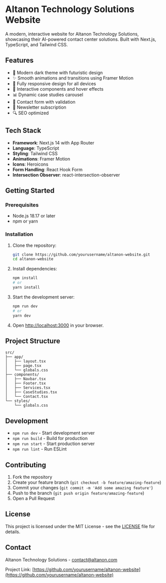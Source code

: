 # Altanon Technology Solutions Website

A modern, interactive website for Altanon Technology Solutions, showcasing their AI-powered contact center solutions. Built with Next.js, TypeScript, and Tailwind CSS.

## Features

- 🎨 Modern dark theme with futuristic design
- ✨ Smooth animations and transitions using Framer Motion
- 📱 Fully responsive design for all devices
- 🎯 Interactive components and hover effects
- 📊 Dynamic case studies carousel
- 📝 Contact form with validation
- 📧 Newsletter subscription
- 🔍 SEO optimized

## Tech Stack

- **Framework**: Next.js 14 with App Router
- **Language**: TypeScript
- **Styling**: Tailwind CSS
- **Animations**: Framer Motion
- **Icons**: Heroicons
- **Form Handling**: React Hook Form
- **Intersection Observer**: react-intersection-observer

## Getting Started

### Prerequisites

- Node.js 18.17 or later
- npm or yarn

### Installation

1. Clone the repository:
   ```bash
   git clone https://github.com/yourusername/altanon-website.git
   cd altanon-website
   ```

2. Install dependencies:
   ```bash
   npm install
   # or
   yarn install
   ```

3. Start the development server:
   ```bash
   npm run dev
   # or
   yarn dev
   ```

4. Open [http://localhost:3000](http://localhost:3000) in your browser.

## Project Structure

```
src/
├── app/
│   ├── layout.tsx
│   ├── page.tsx
│   └── globals.css
├── components/
│   ├── Navbar.tsx
│   ├── Footer.tsx
│   ├── Services.tsx
│   ├── CaseStudies.tsx
│   └── Contact.tsx
└── styles/
    └── globals.css
```

## Development

- `npm run dev` - Start development server
- `npm run build` - Build for production
- `npm run start` - Start production server
- `npm run lint` - Run ESLint

## Contributing

1. Fork the repository
2. Create your feature branch (`git checkout -b feature/amazing-feature`)
3. Commit your changes (`git commit -m 'Add some amazing feature'`)
4. Push to the branch (`git push origin feature/amazing-feature`)
5. Open a Pull Request

## License

This project is licensed under the MIT License - see the [LICENSE](LICENSE) file for details.

## Contact

Altanon Technology Solutions - [contact@altanon.com](mailto:contact@altanon.com)

Project Link: [https://github.com/yourusername/altanon-website](https://github.com/yourusername/altanon-website)
